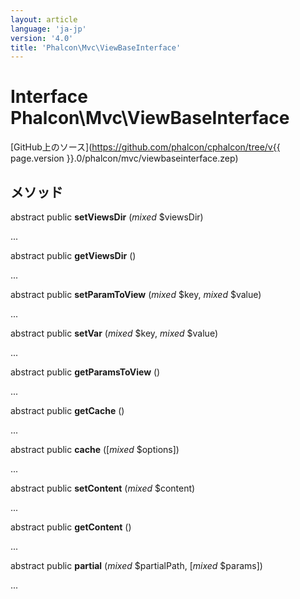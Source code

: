 ```yaml
---
layout: article
language: 'ja-jp'
version: '4.0'
title: 'Phalcon\Mvc\ViewBaseInterface'
---
```

# Interface **Phalcon\Mvc\ViewBaseInterface**

[GitHub上のソース](https://github.com/phalcon/cphalcon/tree/v{{ page.version }}.0/phalcon/mvc/viewbaseinterface.zep)

## メソッド

abstract public **setViewsDir** (*mixed* $viewsDir)

...

abstract public **getViewsDir** ()

...

abstract public **setParamToView** (*mixed* $key, *mixed* $value)

...

abstract public **setVar** (*mixed* $key, *mixed* $value)

...

abstract public **getParamsToView** ()

...

abstract public **getCache** ()

...

abstract public **cache** ([*mixed* $options])

...

abstract public **setContent** (*mixed* $content)

...

abstract public **getContent** ()

...

abstract public **partial** (*mixed* $partialPath, [*mixed* $params])

...